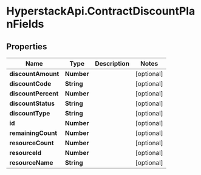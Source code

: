 # HyperstackApi.ContractDiscountPlanFields

## Properties

Name | Type | Description | Notes
------------ | ------------- | ------------- | -------------
**discountAmount** | **Number** |  | [optional] 
**discountCode** | **String** |  | [optional] 
**discountPercent** | **Number** |  | [optional] 
**discountStatus** | **String** |  | [optional] 
**discountType** | **String** |  | [optional] 
**id** | **Number** |  | [optional] 
**remainingCount** | **Number** |  | [optional] 
**resourceCount** | **Number** |  | [optional] 
**resourceId** | **Number** |  | [optional] 
**resourceName** | **String** |  | [optional] 


